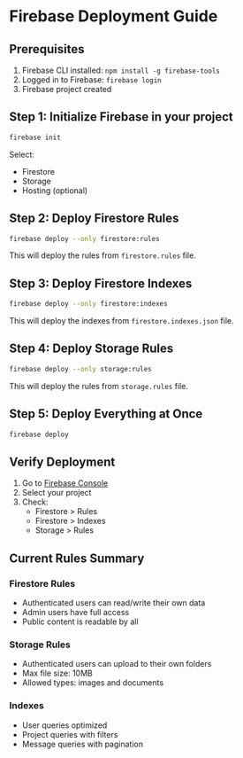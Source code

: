 # Firebase Deployment Guide

## Prerequisites
1. Firebase CLI installed: `npm install -g firebase-tools`
2. Logged in to Firebase: `firebase login`
3. Firebase project created

## Step 1: Initialize Firebase in your project

```bash
firebase init
```

Select:
- Firestore
- Storage
- Hosting (optional)

## Step 2: Deploy Firestore Rules

```bash
firebase deploy --only firestore:rules
```

This will deploy the rules from `firestore.rules` file.

## Step 3: Deploy Firestore Indexes

```bash
firebase deploy --only firestore:indexes
```

This will deploy the indexes from `firestore.indexes.json` file.

## Step 4: Deploy Storage Rules

```bash
firebase deploy --only storage:rules
```

This will deploy the rules from `storage.rules` file.

## Step 5: Deploy Everything at Once

```bash
firebase deploy
```

## Verify Deployment

1. Go to [Firebase Console](https://console.firebase.google.com)
2. Select your project
3. Check:
   - Firestore > Rules
   - Firestore > Indexes
   - Storage > Rules

## Current Rules Summary

### Firestore Rules
- Authenticated users can read/write their own data
- Admin users have full access
- Public content is readable by all

### Storage Rules
- Authenticated users can upload to their own folders
- Max file size: 10MB
- Allowed types: images and documents

### Indexes
- User queries optimized
- Project queries with filters
- Message queries with pagination